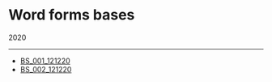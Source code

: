 # Word forms bases
2020

---

* [BS_001_121220](BS/BS_001_121220)
* [BS_002_121220](BS/BS_002_121220)
